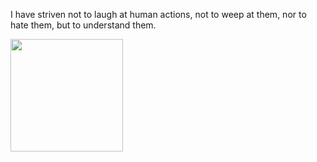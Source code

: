 I have striven not to laugh at human actions, not to weep at them, nor to hate them, but to understand them.

<img height="180em" src="https://github-readme-stats.vercel.app/api/top-langs/?username=nadalmateus&layout=compact&langs_count=5&hide_border=true"/>
